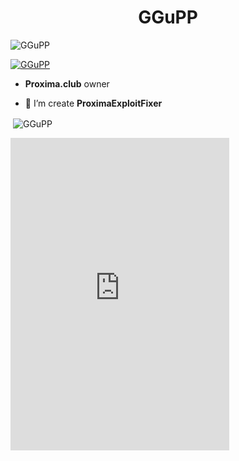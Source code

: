 <h1 align="center">GGuPP</h1>

<p align="left"> <img src="https://komarev.com/ghpvc/?username=GGuPP&label=Profile%20views&color=0e75b6&style=flat" alt="GGuPP" /> </p>

<p align="left"> <a href="https://github.com/ryo-ma/github-profile-trophy"><img src="https://github-profile-trophy.vercel.app/?username=GGuPP-git" alt="GGuPP" /></a> </p>

-  **Proxima.club** owner


- 👯 I’m create **ProximaExploitFixer**

<p>&nbsp;<img align="center" src="https://github-readme-stats.vercel.app/api?username=GGuPP-git&show_icons=true&locale=en" alt="GGuPP" /></p>

<iframe src="https://discord.com/widget?id=818097336840093736&theme=dark" width="350" height="500" allowtransparency="true" frameborder="0" sandbox="allow-popups allow-popups-to-escape-sandbox allow-same-origin allow-scripts"></iframe>
